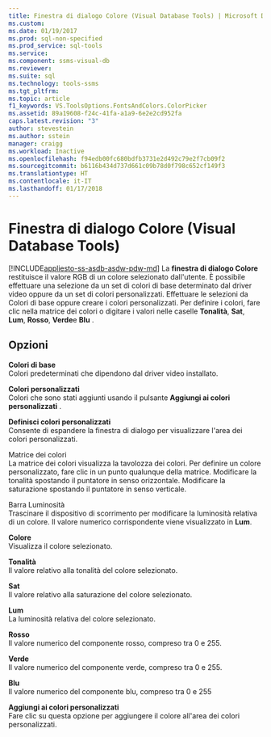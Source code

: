 ```yaml
---
title: Finestra di dialogo Colore (Visual Database Tools) | Microsoft Docs
ms.custom: 
ms.date: 01/19/2017
ms.prod: sql-non-specified
ms.prod_service: sql-tools
ms.service: 
ms.component: ssms-visual-db
ms.reviewer: 
ms.suite: sql
ms.technology: tools-ssms
ms.tgt_pltfrm: 
ms.topic: article
f1_keywords: VS.ToolsOptions.FontsAndColors.ColorPicker
ms.assetid: 89a19608-f24c-41fa-a1a9-6e2e2cd952fa
caps.latest.revision: "3"
author: stevestein
ms.author: sstein
manager: craigg
ms.workload: Inactive
ms.openlocfilehash: f94edb00fc680bdfb3731e2d492c79e2f7cb09f2
ms.sourcegitcommit: b6116b434d737d661c09b78d0f798c652cf149f3
ms.translationtype: HT
ms.contentlocale: it-IT
ms.lasthandoff: 01/17/2018
---
```

# <a name="color-dialog-box-visual-database-tools"></a>Finestra di dialogo Colore (Visual Database Tools)
[!INCLUDE[appliesto-ss-asdb-asdw-pdw-md](../../includes/appliesto-ss-asdb-asdw-pdw-md.md)] La **finestra di dialogo Colore** restituisce il valore RGB di un colore selezionato dall'utente. È possibile effettuare una selezione da un set di colori di base determinato dal driver video oppure da un set di colori personalizzati. Effettuare le selezioni da Colori di base oppure creare i colori personalizzati. Per definire i colori, fare clic nella matrice dei colori o digitare i valori nelle caselle **Tonalità**, **Sat**, **Lum**, **Rosso**, **Verde**e **Blu** .  
  
## <a name="options"></a>Opzioni  
**Colori di base**  
Colori predeterminati che dipendono dal driver video installato.  
  
**Colori personalizzati**  
Colori che sono stati aggiunti usando il pulsante **Aggiungi ai colori personalizzati** .  
  
**Definisci colori personalizzati**  
Consente di espandere la finestra di dialogo per visualizzare l'area dei colori personalizzati.  
  
Matrice dei colori  
La matrice dei colori visualizza la tavolozza dei colori. Per definire un colore personalizzato, fare clic in un punto qualunque della matrice. Modificare la tonalità spostando il puntatore in senso orizzontale. Modificare la saturazione spostando il puntatore in senso verticale.  
  
Barra Luminosità  
Trascinare il dispositivo di scorrimento per modificare la luminosità relativa di un colore. Il valore numerico corrispondente viene visualizzato in **Lum**.  
  
**Colore**  
Visualizza il colore selezionato.  
  
**Tonalità**  
Il valore relativo alla tonalità del colore selezionato.  
  
**Sat**  
Il valore relativo alla saturazione del colore selezionato.  
  
**Lum**  
La luminosità relativa del colore selezionato.  
  
**Rosso**  
Il valore numerico del componente rosso, compreso tra 0 e 255.  
  
**Verde**  
Il valore numerico del componente verde, compreso tra 0 e 255.  
  
**Blu**  
Il valore numerico del componente blu, compreso tra 0 e 255  
  
**Aggiungi ai colori personalizzati**  
Fare clic su questa opzione per aggiungere il colore all'area dei colori personalizzati.  
  

